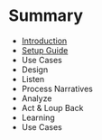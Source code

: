 # Summary

* [Introduction](README.md)
* [Setup Guide](chapter1.md)
* Use Cases
* Design
* Listen
* Process Narratives
* Analyze
* Act & Loup Back
* Learning
* Use Cases

